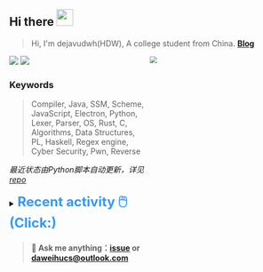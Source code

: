 ## Hi there <img src="https://raw.githubusercontent.com/MartinHeinz/MartinHeinz/master/wave.gif" width="30px">

> Hi, I'm dejavudwh(HDW), A college student from China. **[Blog](https://www.cnblogs.com/secoding)** 

![](https://komarev.com/ghpvc/?username=dejavudwh)
<img src="https://img.shields.io/badge/BLOG-dejavudwh-blue"><a href="https://www.cnblogs.com/secoding/"></a></img>
<img align="right" width="50%" src="https://github-readme-stats.vercel.app/api?username=dejavudwh&show_icons=true&theme=onedark&count_private=true" style="zoom: 80%;" /> 

### Keywords 

> Compiler, Java, SSM, Scheme, JavaScript, Electron, Python, Lexer, Parser, OS, Rust, C, Algorithms, Data Structures, PL, Haskell, Regex engine, Cyber Security, Pwn, Reverse

*最近状态由Python脚本自动更新，详见<a href="https://github.com/dejavudwh/dejavudwh"> repo</a>*

<details>

  <summary><font size="5.5" color="#3399FF"><b>Recent activity 🖱️(Click:)</b></font></summary>

  - <details open>

    <summary><font size="3.5" color="#3399FF"><b>Recent Post 🖱️</b></font></summary>
    <br>
    <table>
    <tr>
    <td>
    <!-- ZHIHUPOSTS:START --> 

    <!-- ZHIHUPOSTS:END -->
    </td>
    <td>
    <!-- GITHUB:START -->

    - [dejavudwh pushed to master in dejavudwh/Sachet](https://github.com/dejavudwh/Sachet/compare/16ec5a0afb...5f38432ea7) - 2021-09-18T12:35:13Z
    - [dejavudwh starred PetalsOnaWet/lizhi](https://github.com/PetalsOnaWet/lizhi) - 2021-09-09T10:26:01Z
    - [dejavudwh starred phith0n/Mind-Map](https://github.com/phith0n/Mind-Map) - 2021-09-08T09:20:49Z
    - [dejavudwh pushed to master in dejavudwh/Sachet](https://github.com/dejavudwh/Sachet/compare/a975bfa05c...16ec5a0afb) - 2021-09-07T10:44:08Z
    - [dejavudwh pushed to master in dejavudwh/Sachet](https://github.com/dejavudwh/Sachet/compare/dfd024e9d9...a975bfa05c) - 2021-09-07T09:04:55Z
    <!-- GITHUB:END -->
    </td>
    </tr>
    </table>
  </details>

</details>

> #### 💬 Ask me anything：[issue](https://github.com/dejavudwh/dejavudwh/issues) or [daweihucs@outlook.com](mailto:daweihucs@outlook.com)
